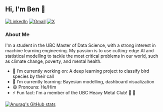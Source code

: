 ## Hi, I'm Ben 👋

[![LinkedIn](https://img.shields.io/badge/linkedin-%230077B5.svg?style=for-the-badge&logo=linkedin&logoColor=white)](https://www.linkedin.com/in/benjamin-frizzell-843436309/)
[![Gmail](https://img.shields.io/badge/Gmail-D14836?style=for-the-badge&logo=gmail&logoColor=white)](mailto:benjamin.frizzell01@gmail.com)
[![X](https://img.shields.io/badge/X-%23000000.svg?style=for-the-badge&logo=X&logoColor=white)](https://x.com/b_frizzell)

### About Me

I'm a student in the UBC Master of Data Science, with a strong interest in machine learning engineering. My passion is to use cutting-edge AI and statistical modelling to tackle the most critical problems in our world, such as climate change, poverty, and mental health.

- 🔭 I’m currently working on: A deep learning project to classify bird species by their call
- 🌱 I’m currently learning: Bayesian modelling, dashboard visualization
- 😄 Pronouns: He/Him
- ⚡ Fun fact: I'm a member of the UBC Heavy Metal Club! 🤘 🎸

[![Anurag's GitHub stats](https://github-readme-stats.vercel.app/api?username=bfrizzell01)](https://github.com/anuraghazra/github-readme-stats)
